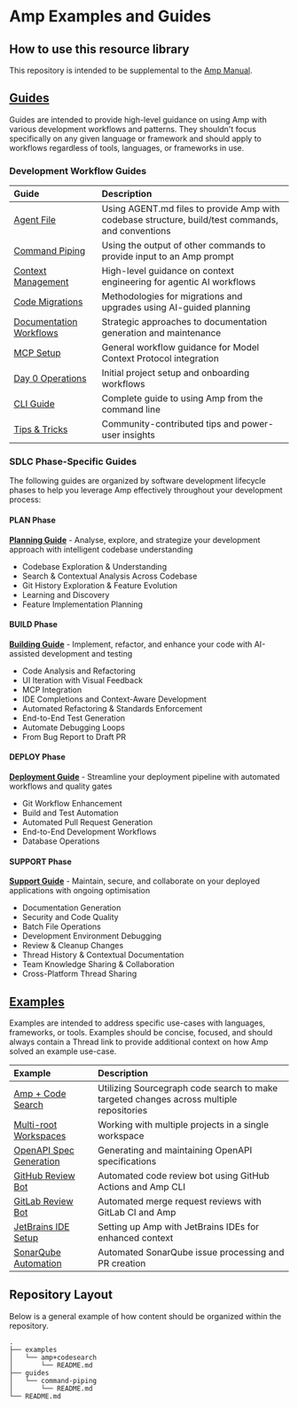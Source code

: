 # Amp Examples and Guides

## How to use this resource library

This repository is intended to be supplemental to the [Amp Manual](https://ampcode.com/manual).

## [Guides](./guides/)

Guides are intended to provide high-level guidance on using Amp with various development workflows and patterns. They shouldn't focus specifically on any given language or framework and should apply to workflows regardless of tools, languages, or frameworks in use.

### Development Workflow Guides

|Guide|Description|
|:---|:---|
|[Agent File](guides/agent-file/README.md)|Using AGENT.md files to provide Amp with codebase structure, build/test commands, and conventions|
|[Command Piping](guides/command-piping/README.md)|Using the output of other commands to provide input to an Amp prompt|
|[Context Management](guides/context-management/Context%20Engineering%20-%20Amp.md)|High-level guidance on context engineering for agentic AI workflows|
|[Code Migrations](guides/code-migrations/)|Methodologies for migrations and upgrades using AI-guided planning|
|[Documentation Workflows](guides/documentation/README.md)|Strategic approaches to documentation generation and maintenance|
|[MCP Setup](guides/mcp/amp-mcp-setup-guide.md)|General workflow guidance for Model Context Protocol integration|
|[Day 0 Operations](guides/day-0/README.md)|Initial project setup and onboarding workflows|
|[CLI Guide](guides/cli/README.md)|Complete guide to using Amp from the command line|
|[Tips & Tricks](guides/tips/README.md)|Community-contributed tips and power-user insights|

### SDLC Phase-Specific Guides

The following guides are organized by software development lifecycle phases to help you leverage Amp
effectively throughout your development process:

#### PLAN Phase
**[Planning Guide](guides/plan/README.md)** - Analyse, explore, and strategize your development approach
with intelligent codebase understanding
- Codebase Exploration & Understanding  
- Search & Contextual Analysis Across Codebase
- Git History Exploration & Feature Evolution
- Learning and Discovery
- Feature Implementation Planning

#### BUILD Phase  
**[Building Guide](guides/build/README.md)** - Implement, refactor, and enhance your code with AI-assisted development and testing
- Code Analysis and Refactoring
- UI Iteration with Visual Feedback  
- MCP Integration
- IDE Completions and Context-Aware Development
- Automated Refactoring & Standards Enforcement
- End-to-End Test Generation
- Automate Debugging Loops
- From Bug Report to Draft PR

#### DEPLOY Phase
**[Deployment Guide](guides/deploy/README.md)** - Streamline your deployment pipeline with automated workflows and quality gates
- Git Workflow Enhancement
- Build and Test Automation  
- Automated Pull Request Generation
- End-to-End Development Workflows
- Database Operations

#### SUPPORT Phase
**[Support Guide](guides/support/README.md)** - Maintain, secure, and collaborate on your deployed applications
with ongoing optimisation  
- Documentation Generation
- Security and Code Quality
- Batch File Operations
- Development Environment Debugging
- Review & Cleanup Changes  
- Thread History & Contextual Documentation
- Team Knowledge Sharing & Collaboration
- Cross-Platform Thread Sharing

## [Examples](./examples/)

Examples are intended to address specific use-cases with languages, frameworks, or tools. Examples should be concise, focused, and should always contain a Thread link to provide additional context on how Amp solved an example use-case.

|Example|Description|
|:---|:---|
|[Amp + Code Search](examples/amp+codesearch/README.md)|Utilizing Sourcegraph code search to make targeted changes across multiple repositories|
|[Multi-root Workspaces](examples/multi-root-workspaces/README.md)|Working with multiple projects in a single workspace|
|[OpenAPI Spec Generation](examples/openapi-spec-generation/README.md)|Generating and maintaining OpenAPI specifications|
|[GitHub Review Bot](examples/automation/github-review-bot/README.md)|Automated code review bot using GitHub Actions and Amp CLI|
|[GitLab Review Bot](examples/automation/gitlab-review-bot/README.md)|Automated merge request reviews with GitLab CI and Amp|
|[JetBrains IDE Setup](examples/ide/jetbrains/jetbrains-amp-cli-setup.md)|Setting up Amp with JetBrains IDEs for enhanced context|
|[SonarQube Automation](examples/automation/sonarqube-amp/README.md)|Automated SonarQube issue processing and PR creation|

## Repository Layout

Below is a general example of how content should be organized within the repository.

```text
.
├── examples
│   └── amp+codesearch
│       └── README.md
├── guides
│   └── command-piping
│       └── README.md
└── README.md
```

